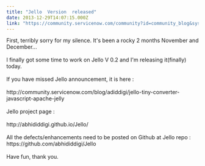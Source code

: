 ```yaml
---
title: "Jello  Version  released"
date: 2013-12-29T14:07:15.000Z
link: "https://community.servicenow.com/community?id=community_blog&sys_id=54dd26e9dbd0dbc01dcaf3231f961982"
---
```

<p>First, terribly sorry for my silence. It's been a rocky 2 months November and December...<br /><br />I finally got some time to work on Jello V 0.2 and I'm releasing it(finally) today.<br /><br />If you have missed Jello announcement, it is here : <br /><br />http://community.servicenow.com/blog/adiddigi/jello-tiny-converter-javascript-apache-jelly<br /><br />Jello project page : <br /><br />http://abhididdigi.github.io/Jello/<br /><br />All the defects/enhancements need to be posted on Github at Jello repo : https://github.com/abhididdigi/Jello<br /><br />Have fun, thank you.</p>